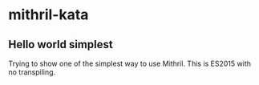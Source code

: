 # mithril-kata
## Hello world simplest

Trying to show one of the simplest way to use Mithril. This is ES2015 with no transpiling.

